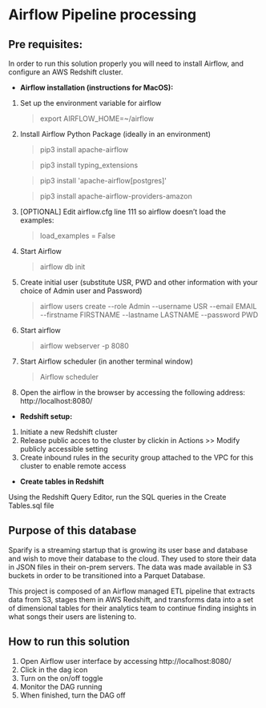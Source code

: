 # Airflow Pipeline processing

## Pre requisites:

In order to run this solution properly you will need to install Airflow, and configure an AWS Redshift cluster. 

* **Airflow installation (instructions for MacOS):**

1) Set up the environment variable for airflow

    >export AIRFLOW_HOME=~/airflow 
    
2) Install Airflow Python Package (ideally in an environment)

    >pip3 install apache-airflow
   
    >pip3 install typing_extensions
    
    >pip3 install 'apache-airflow[postgres]'
    
    >pip3 install apache-airflow-providers-amazon
    
3) [OPTIONAL] Edit airflow.cfg line 111 so airflow doesn’t load the examples:

    >load_examples = False
    
4) Start Airflow
    
    >airflow db init
    
5) Create initial user (substitute USR, PWD and other information with your choice of Admin user and Password)
    
    >airflow users  create --role Admin --username USR --email EMAIL --firstname FIRSTNAME --lastname LASTNAME --password PWD
    
6) Start airflow
    
    >airflow webserver -p 8080
    
7) Start Airflow scheduler (in another terminal window)
    
    >Airflow scheduler
    
8) Open the airflow in the browser by accessing the following address: http://localhost:8080/


* **Redshift setup:**

1) Initiate a new Redshift cluster
2) Release public acces to the cluster by clickin in Actions >> Modify publicly accessible setting
3) Create inbound rules in the security group attached to the VPC for this cluster to enable remote access

* **Create tables in Redshift**

Using the Redshift Query Editor, run the SQL queries in the Create Tables.sql file

## Purpose of this database 

Sparify is a streaming startup that is growing its user base and database and wish to move their database to the cloud. They used to store their data in JSON files in their on-prem servers. The data was made available in S3 buckets in order to be transitioned into a Parquet Database.

This project is composed of an Airflow managed ETL pipeline that extracts data from S3, stages them in AWS Redshift, and transforms data into a set of dimensional tables for their analytics team to continue finding insights in what songs their users are listening to. 

## How to run this solution

1) Open Airflow user interface by accessing http://localhost:8080/
2) Click in the dag icon
2) Turn on the on/off toggle 
3) Monitor the DAG running
4) When finished, turn the DAG off
